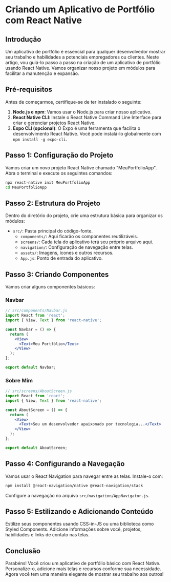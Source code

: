 # Criando um Aplicativo de Portfólio com React Native

## Introdução
Um aplicativo de portfólio é essencial para qualquer desenvolvedor mostrar seu trabalho e habilidades a potenciais empregadores ou clientes. Neste artigo, vou guiá-lo passo a passo na criação de um aplicativo de portfólio usando React Native. Vamos organizar nosso projeto em módulos para facilitar a manutenção e expansão.

## Pré-requisitos
Antes de começarmos, certifique-se de ter instalado o seguinte:

1. **Node.js e npm**: Vamos usar o Node.js para criar nosso aplicativo.
2. **React Native CLI**: Instale o React Native Command Line Interface para criar e gerenciar projetos React Native.
3. **Expo CLI (opcional)**: O Expo é uma ferramenta que facilita o desenvolvimento React Native. Você pode instalá-lo globalmente com `npm install -g expo-cli`.

## Passo 1: Configuração do Projeto
Vamos criar um novo projeto React Native chamado "MeuPortfolioApp". Abra o terminal e execute os seguintes comandos:

```bash
npx react-native init MeuPortfolioApp
cd MeuPortfolioApp
```

## Passo 2: Estrutura do Projeto
Dentro do diretório do projeto, crie uma estrutura básica para organizar os módulos:

- `src/`: Pasta principal do código-fonte.
  - `components/`: Aqui ficarão os componentes reutilizáveis.
  - `screens/`: Cada tela do aplicativo terá seu próprio arquivo aqui.
  - `navigation/`: Configuração de navegação entre telas.
  - `assets/`: Imagens, ícones e outros recursos.
  - `App.js`: Ponto de entrada do aplicativo.

## Passo 3: Criando Componentes
Vamos criar alguns componentes básicos:

### Navbar
```jsx
// src/components/Navbar.js
import React from 'react';
import { View, Text } from 'react-native';

const Navbar = () => {
  return (
    <View>
      <Text>Meu Portfólio</Text>
    </View>
  );
};

export default Navbar;
```

### Sobre Mim
```jsx
// src/screens/AboutScreen.js
import React from 'react';
import { View, Text } from 'react-native';

const AboutScreen = () => {
  return (
    <View>
      <Text>Sou um desenvolvedor apaixonado por tecnologia...</Text>
    </View>
  );
};

export default AboutScreen;
```

## Passo 4: Configurando a Navegação
Vamos usar o React Navigation para navegar entre as telas. Instale-o com:

```bash
npm install @react-navigation/native @react-navigation/stack
```

Configure a navegação no arquivo `src/navigation/AppNavigator.js`.

## Passo 5: Estilizando e Adicionando Conteúdo
Estilize seus componentes usando CSS-in-JS ou uma biblioteca como Styled Components. Adicione informações sobre você, projetos, habilidades e links de contato nas telas.

## Conclusão
Parabéns! Você criou um aplicativo de portfólio básico com React Native. Personalize-o, adicione mais telas e recursos conforme sua necessidade. Agora você tem uma maneira elegante de mostrar seu trabalho aos outros!
